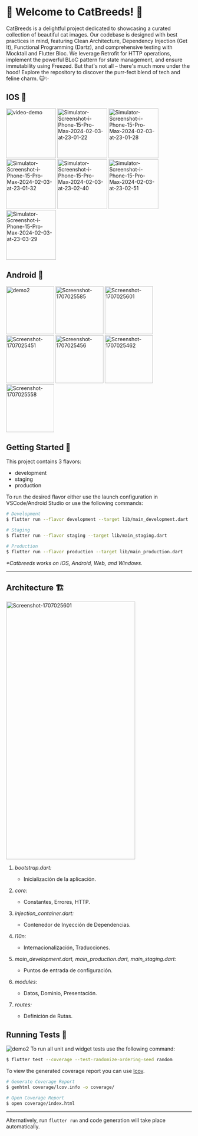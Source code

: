

# 🐾 Welcome to CatBreeds! 🐾

CatBreeds is a delightful project dedicated to showcasing a curated collection of beautiful cat images. Our codebase is designed with best practices in mind, featuring Clean Architecture, Dependency Injection (Get It), Functional Programming (Dartz), and comprehensive testing with Mocktail and Flutter Bloc. We leverage Retrofit for HTTP operations, implement the powerful BLoC pattern for state management, and ensure immutability using Freezed. But that's not all – there's much more under the hood! Explore the repository to discover the purr-fect blend of tech and feline charm. 🐱✨
## IOS 
<p float="left" >
<img src="https://i.ibb.co/r60Tdv6/video-demo.gif" alt="video-demo" border="0" width="135" />

<img src="https://i.ibb.co/bFjFnrL/Simulator-Screenshot-i-Phone-15-Pro-Max-2024-02-03-at-23-01-22.png" alt="Simulator-Screenshot-i-Phone-15-Pro-Max-2024-02-03-at-23-01-22" border="0" width="135" />
<img src="https://i.ibb.co/zFZWL6Y/Simulator-Screenshot-i-Phone-15-Pro-Max-2024-02-03-at-23-01-28.png" alt="Simulator-Screenshot-i-Phone-15-Pro-Max-2024-02-03-at-23-01-28" border="0" width="135" />
<img src="https://i.ibb.co/WDXRvKC/Simulator-Screenshot-i-Phone-15-Pro-Max-2024-02-03-at-23-01-32.png" alt="Simulator-Screenshot-i-Phone-15-Pro-Max-2024-02-03-at-23-01-32" border="0" width="135" />
<img src="https://i.ibb.co/vPn2cQJ/Simulator-Screenshot-i-Phone-15-Pro-Max-2024-02-03-at-23-02-40.png" alt="Simulator-Screenshot-i-Phone-15-Pro-Max-2024-02-03-at-23-02-40" border="0" width="135" />
<img src="https://i.ibb.co/vP6H7Dq/Simulator-Screenshot-i-Phone-15-Pro-Max-2024-02-03-at-23-02-51.png" alt="Simulator-Screenshot-i-Phone-15-Pro-Max-2024-02-03-at-23-02-51" border="0" width="135" />
<img src="https://i.ibb.co/0pNrbBS/Simulator-Screenshot-i-Phone-15-Pro-Max-2024-02-03-at-23-03-29.png" alt="Simulator-Screenshot-i-Phone-15-Pro-Max-2024-02-03-at-23-03-29" border="0" width="135" />
</p>

## Android 🤖
<p float="left" >
<img src="https://i.postimg.cc/J7x4dq5S/android.gif" alt="demo2" border="0" width="130" />
<img src="https://i.ibb.co/qpT1rfW/Screenshot-1707025585.png" alt="Screenshot-1707025585" border="0" width="130" />
<img src="https://i.ibb.co/dPG4mvS/Screenshot-1707025601.png" alt="Screenshot-1707025601" border="0" width="130" />
	
<img src="https://i.ibb.co/Tm0fBmj/Screenshot-1707025451.png" alt="Screenshot-1707025451" border="0" width="130" />
<img src="https://i.ibb.co/dggRhzW/Screenshot-1707025456.png" alt="Screenshot-1707025456" border="0" width="130" />
<img src="https://i.ibb.co/cCjprFP/Screenshot-1707025462.png" alt="Screenshot-1707025462" border="0" width="130" />
<img src="https://i.ibb.co/rfQ9qxG/Screenshot-1707025558.png" alt="Screenshot-1707025558" border="0" width="130" />
</p>





## Getting Started 🚀

This project contains 3 flavors:

- development
- staging
- production

To run the desired flavor either use the launch configuration in VSCode/Android Studio or use the following commands:

```sh
# Development
$ flutter run --flavor development --target lib/main_development.dart

# Staging
$ flutter run --flavor staging --target lib/main_staging.dart

# Production
$ flutter run --flavor production --target lib/main_production.dart
```

_\*Catbreeds works on iOS, Android, Web, and Windows._

---
## Architecture 🏗️
<p float="left" >


<img src="https://i.ibb.co/rmTB5Lk/Whats-App-Image-2024-02-04-at-02-19-10.jpg" alt="Screenshot-1707025601" border="0"  height="700"  width="350" />

1. *bootstrap.dart:*
   - Inicialización de la aplicación.

2. *core:*
   - Constantes, Errores, HTTP.

3. *injection_container.dart:*
   - Contenedor de Inyección de Dependencias.

4. *l10n:*
   - Internacionalización, Traducciones.

5. *main_development.dart, main_production.dart, main_staging.dart:*
   - Puntos de entrada de configuración.

6. *modules:*
   - Datos, Dominio, Presentación.

7. *routes:*
   - Definición de Rutas.

</p>

## Running Tests 🧪

<img src="https://s13.gifyu.com/images/SCQqz.gif" alt="demo2" border="0"/>
To run all unit and widget tests use the following command:

```sh
$ flutter test --coverage --test-randomize-ordering-seed random
```

To view the generated coverage report you can use [lcov](https://github.com/linux-test-project/lcov).

```sh
# Generate Coverage Report
$ genhtml coverage/lcov.info -o coverage/

# Open Coverage Report
$ open coverage/index.html
```

---


Alternatively, run `flutter run` and code generation will take place automatically.

[coverage_badge]: coverage_badge.svg
[flutter_localizations_link]: https://api.flutter.dev/flutter/flutter_localizations/flutter_localizations-library.html
[internationalization_link]: https://flutter.dev/docs/development/accessibility-and-localization/internationalization
[license_badge]: https://img.shields.io/badge/license-MIT-blue.svg
[license_link]: https://opensource.org/licenses/MIT
[very_good_analysis_badge]: https://img.shields.io/badge/style-very_good_analysis-B22C89.svg
[very_good_analysis_link]: https://pub.dev/packages/very_good_analysis
[very_good_cli_link]: https://github.com/VeryGoodOpenSource/very_good_cli
